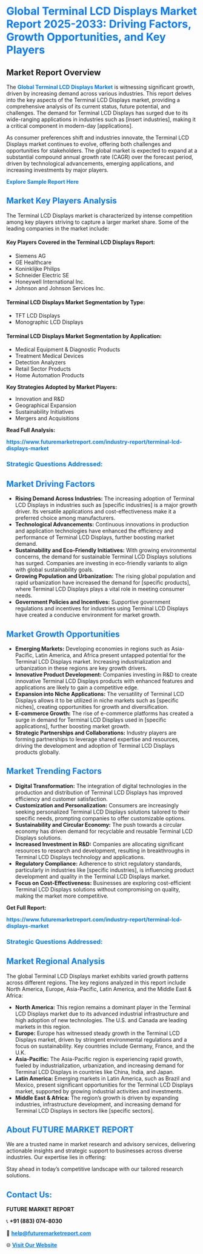 <h1 style="color: #007BFF;">Global Terminal LCD Displays Market Report 2025-2033: Driving Factors, Growth Opportunities, and Key Players</h1>

<section id="overview">
<h2>Market Report Overview</h2>
<p>The <a href="https://www.futuremarketreport.com/industry-report/terminal-lcd-displays-market" style="color: #007BFF; text-decoration: none;"><strong>Global Terminal LCD Displays Market</strong></a> is witnessing significant growth, driven by increasing demand across various industries. This report delves into the key aspects of the Terminal LCD Displays market, providing a comprehensive analysis of its current status, future potential, and challenges. The demand for Terminal LCD Displays has surged due to its wide-ranging applications in industries such as [insert industries], making it a critical component in modern-day [applications].</p>
<p>As consumer preferences shift and industries innovate, the Terminal LCD Displays market continues to evolve, offering both challenges and opportunities for stakeholders. The global market is expected to expand at a substantial compound annual growth rate (CAGR) over the forecast period, driven by technological advancements, emerging applications, and increasing investments by major players.</p>
</section>

<section id="overview">
<p><a href="https://www.futuremarketreport.com/request-sample/reportId=87183" style="color: #007BFF; text-decoration: none;"><strong>Explore Sample Report Here</strong></a></p>
</section>

<section id="key-players">
<h2 style="color: #007BFF;">Market Key Players Analysis</h2>
<p>The Terminal LCD Displays market is characterized by intense competition among key players striving to capture a larger market share. Some of the leading companies in the market include:</p>
<h4>Key Players Covered in the Terminal LCD Displays Report:</h4>
<ul><li>Siemens AG</li><li>GE Healthcare</li><li>Koninklijke Philips</li><li>Schneider Electric SE</li><li>Honeywell International Inc.</li><li>Johnson and Johnson Services Inc.</li></ul>
<h4>Terminal LCD Displays Market Segmentation by Type:</h4>
<ul><li>TFT LCD Displays</li><li>Monographic LCD Displays</li></ul>

<h4>Terminal LCD Displays Market Segmentation by Application:</h4>
<ul><li>Medical Equipment &amp; Diagnostic Products</li><li>Treatment Medical Devices</li><li>Detection Analyzers</li><li>Retail Sector Products</li><li>Home Automation Products</li></ul>
<p><strong>Key Strategies Adopted by Market Players:</strong></p>
<ul>
<li>Innovation and R&D</li>
<li>Geographical Expansion</li>
<li>Sustainability Initiatives</li>
<li>Mergers and Acquisitions</li>
</ul>
</section>

<section>
<p><strong>Read Full Analysis: </strong></p><a href="https://www.futuremarketreport.com/industry-report/terminal-lcd-displays-market" style="color: #007BFF; text-decoration: none;"><strong>https://www.futuremarketreport.com/industry-report/terminal-lcd-displays-market</strong></a>
<h3 style="color: #007BFF;">Strategic Questions Addressed:</h3>
</section>

<section id="driving-factors">
<h2 style="color: #007BFF;">Market Driving Factors</h2>
<ul>
<li><strong>Rising Demand Across Industries:</strong> The increasing adoption of Terminal LCD Displays in industries such as [specific industries] is a major growth driver. Its versatile applications and cost-effectiveness make it a preferred choice among manufacturers.</li>
<li><strong>Technological Advancements:</strong> Continuous innovations in production and application technologies have enhanced the efficiency and performance of Terminal LCD Displays, further boosting market demand.</li>
<li><strong>Sustainability and Eco-Friendly Initiatives:</strong> With growing environmental concerns, the demand for sustainable Terminal LCD Displays solutions has surged. Companies are investing in eco-friendly variants to align with global sustainability goals.</li>
<li><strong>Growing Population and Urbanization:</strong> The rising global population and rapid urbanization have increased the demand for [specific products], where Terminal LCD Displays plays a vital role in meeting consumer needs.</li>
<li><strong>Government Policies and Incentives:</strong> Supportive government regulations and incentives for industries using Terminal LCD Displays have created a conducive environment for market growth.</li>
</ul>
</section>

<section id="growth-opportunities">
<h2 style="color: #007BFF;">Market Growth Opportunities</h2>
<ul>
<li><strong>Emerging Markets:</strong> Developing economies in regions such as Asia-Pacific, Latin America, and Africa present untapped potential for the Terminal LCD Displays market. Increasing industrialization and urbanization in these regions are key growth drivers.</li>
<li><strong>Innovative Product Development:</strong> Companies investing in R&D to create innovative Terminal LCD Displays products with enhanced features and applications are likely to gain a competitive edge.</li>
<li><strong>Expansion into Niche Applications:</strong> The versatility of Terminal LCD Displays allows it to be utilized in niche markets such as [specific niches], creating opportunities for growth and diversification.</li>
<li><strong>E-commerce Growth:</strong> The rise of e-commerce platforms has created a surge in demand for Terminal LCD Displays used in [specific applications], further boosting market growth.</li>
<li><strong>Strategic Partnerships and Collaborations:</strong> Industry players are forming partnerships to leverage shared expertise and resources, driving the development and adoption of Terminal LCD Displays products globally.</li>
</ul>
</section>

<section id="trending-factors">
<h2 style="color: #007BFF;">Market Trending Factors</h2>
<ul>
<li><strong>Digital Transformation:</strong> The integration of digital technologies in the production and distribution of Terminal LCD Displays has improved efficiency and customer satisfaction.</li>
<li><strong>Customization and Personalization:</strong> Consumers are increasingly seeking personalized Terminal LCD Displays solutions tailored to their specific needs, prompting companies to offer customizable options.</li>
<li><strong>Sustainability and Circular Economy:</strong> The push towards a circular economy has driven demand for recyclable and reusable Terminal LCD Displays solutions.</li>
<li><strong>Increased Investment in R&D:</strong> Companies are allocating significant resources to research and development, resulting in breakthroughs in Terminal LCD Displays technology and applications.</li>
<li><strong>Regulatory Compliance:</strong> Adherence to strict regulatory standards, particularly in industries like [specific industries], is influencing product development and quality in the Terminal LCD Displays market.</li>
<li><strong>Focus on Cost-Effectiveness:</strong> Businesses are exploring cost-efficient Terminal LCD Displays solutions without compromising on quality, making the market more competitive.</li>
</ul>
</section>

<section>
<p><strong>Get Full Report: </strong></p><a href="https://www.futuremarketreport.com/industry-report/terminal-lcd-displays-market" style="color: #007BFF; text-decoration: none;"><strong>https://www.futuremarketreport.com/industry-report/terminal-lcd-displays-market</strong></a>
<h3 style="color: #007BFF;">Strategic Questions Addressed:</h3>
</section>


<section id="regional-analysis">
<h2 style="color: #007BFF;">Market Regional Analysis</h2>
<p>The global Terminal LCD Displays market exhibits varied growth patterns across different regions. The key regions analyzed in this report include North America, Europe, Asia-Pacific, Latin America, and the Middle East & Africa:</p>
<ul>
<li><strong>North America:</strong> This region remains a dominant player in the Terminal LCD Displays market due to its advanced industrial infrastructure and high adoption of new technologies. The U.S. and Canada are leading markets in this region.</li>
<li><strong>Europe:</strong> Europe has witnessed steady growth in the Terminal LCD Displays market, driven by stringent environmental regulations and a focus on sustainability. Key countries include Germany, France, and the U.K.</li>
<li><strong>Asia-Pacific:</strong> The Asia-Pacific region is experiencing rapid growth, fueled by industrialization, urbanization, and increasing demand for Terminal LCD Displays in countries like China, India, and Japan.</li>
<li><strong>Latin America:</strong> Emerging markets in Latin America, such as Brazil and Mexico, present significant opportunities for the Terminal LCD Displays market, supported by growing industrial activities and investments.</li>
<li><strong>Middle East & Africa:</strong> The region’s growth is driven by expanding industries, infrastructure development, and increasing demand for Terminal LCD Displays in sectors like [specific sectors].</li>
</ul>
</section>

<footer>
<h2 style="color: #007BFF;">About FUTURE MARKET REPORT</h2>
<p>We are a trusted name in market research and advisory services, delivering actionable insights and strategic support to businesses across diverse industries. Our expertise lies in offering:</p>

<p>Stay ahead in today’s competitive landscape with our tailored research solutions.</p>

<h2 style="color: #007BFF;">Contact Us:</h2>
<p><strong>FUTURE MARKET REPORT</strong></p>
<p>📞 <strong>+91 (883) 074-8030</strong></p>
<p>📧 <strong><a href="mailto:help@futuremarketreport.com" style="color: #007BFF;">help@futuremarketreport.com</a></strong></p>
<p>🌐 <strong><a href="https://www.futuremarketreport.com/" style="color: #007BFF;">Visit Our Website</a></strong></p>
</footer>